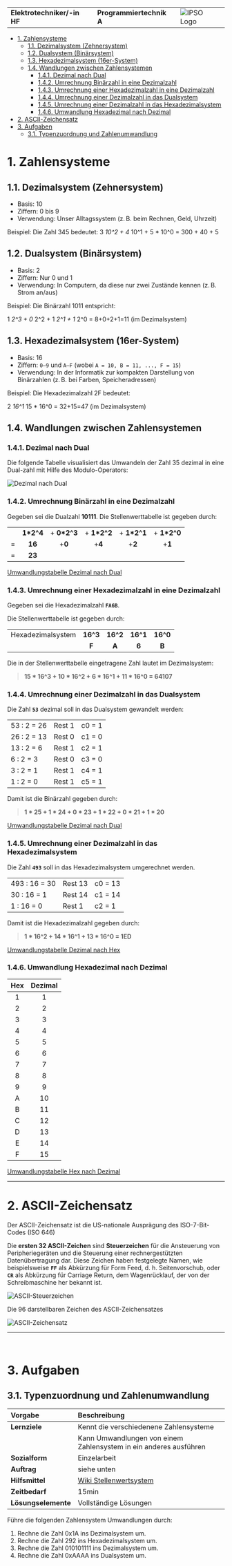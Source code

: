 |                             |                          |                                        |
| --------------------------- | ------------------------ | -------------------------------------- |
| **Elektrotechniker/-in HF** | **Programmiertechnik A** | ![IPSO Logo](./x_gitres/ipso_logo.png) |

- [1. Zahlensysteme](#1-zahlensysteme)
  - [1.1. Dezimalsystem (Zehnersystem)](#11-dezimalsystem-zehnersystem)
  - [1.2. Dualsystem (Binärsystem)](#12-dualsystem-binärsystem)
  - [1.3. Hexadezimalsystem (16er-System)](#13-hexadezimalsystem-16er-system)
  - [1.4. Wandlungen zwischen Zahlensystemen](#14-wandlungen-zwischen-zahlensystemen)
    - [1.4.1. Dezimal nach Dual](#141-dezimal-nach-dual)
    - [1.4.2. Umrechnung Binärzahl in eine Dezimalzahl](#142-umrechnung-binärzahl-in-eine-dezimalzahl)
    - [1.4.3. Umrechnung einer Hexadezimalzahl in eine Dezimalzahl](#143-umrechnung-einer-hexadezimalzahl-in-eine-dezimalzahl)
    - [1.4.4. Umrechnung einer Dezimalzahl in das Dualsystem](#144-umrechnung-einer-dezimalzahl-in-das-dualsystem)
    - [1.4.5. Umrechnung einer Dezimalzahl in das Hexadezimalsystem](#145-umrechnung-einer-dezimalzahl-in-das-hexadezimalsystem)
    - [1.4.6. Umwandlung Hexadezimal nach Dezimal](#146-umwandlung-hexadezimal-nach-dezimal)
- [2. ASCII-Zeichensatz](#2-ascii-zeichensatz)
- [3. Aufgaben](#3-aufgaben)
  - [3.1. Typenzuordnung und Zahlenumwandlung](#31-typenzuordnung-und-zahlenumwandlung)

# 1. Zahlensysteme

## 1.1. Dezimalsystem (Zehnersystem)

- Basis: 10
- Ziffern: 0 bis 9
- Verwendung: Unser Alltagssystem (z. B. beim Rechnen, Geld, Uhrzeit)

Beispiel: Die Zahl 345 bedeutet:
3 *10^2 + 4* 10^1 + 5 * 10^0 = 300 + 40 + 5

## 1.2. Dualsystem (Binärsystem)

- Basis: 2
- Ziffern: Nur 0 und 1
- Verwendung: In Computern, da diese nur zwei Zustände kennen (z. B. Strom an/aus)

Beispiel: Die Binärzahl 1011 entspricht:

1 *2^3 + 0* 2^2 + 1 *2^1 + 1* 2^0 = 8+0+2+1=11 (im Dezimalsystem)

## 1.3. Hexadezimalsystem (16er-System)

- Basis: 16
- Ziffern: `0–9` und `A–F` (wobei `A = 10, B = 11, ..., F = 15`)
- Verwendung: In der Informatik zur kompakten Darstellung von Binärzahlen (z. B. bei Farben, Speicheradressen)

Beispiel: Die Hexadezimalzahl 2F bedeutet:

2 *16^1* 15 * 16^0 = 32+15=47 (im Dezimalsystem)

## 1.4. Wandlungen zwischen Zahlensystemen

### 1.4.1. Dezimal nach Dual

Die folgende Tabelle visualisiert das Umwandeln der Zahl 35 dezimal in eine Dual-zahl mit Hilfe des Modulo-Operators:

![Dezimal nach Dual](./x_gitres/zahlensystem-dezimal-dual.png)

### 1.4.2. Umrechnung Binärzahl in eine Dezimalzahl

Gegeben sei die Dualzahl **10111**.
Die Stellenwerttabelle ist gegeben durch:

|       |           |             |             |             |             |
| :---: | :-------: | :---------: | :---------: | :---------: | :---------: |
|       | **1*2^4** | + **0*2^3** | + **1*2^2** | + **1*2^1** | + **1*2^0** |
|   =   |  **16**   |   +**0**    |   +**4**    |   +**2**    |   +**1**    |
|   =   |  **23**   |             |             |             |             |

[Umwandlungstabelle Dezimal nach Dual](./x_gitres/zahlensystem-dual-dezimal-tabelle.png)

### 1.4.3. Umrechnung einer Hexadezimalzahl in eine Dezimalzahl

Gegeben sei die Hexadezimalzahl **`FA6B`**.

Die Stellenwerttabelle ist gegeben durch:

|                   |          |          |          |          |
| ----------------- | :------: | :------: | :------: | :------: |
| Hexadezimalsystem | **16^3** | **16^2** | **16^1** | **16^0** |
|                   |  **F**   |  **A**   |  **6**   |  **B**   |

Die in der Stellenwerttabelle eingetragene Zahl lautet im Dezimalsystem:
>**15 * 16^3 + 10 * 16^2 + 6 * 16^1 + 11 * 16^0 = 64107**

### 1.4.4. Umrechnung einer Dezimalzahl in das Dualsystem

Die Zahl **`53`** dezimal soll in das Dualsystem gewandelt werden:

|             |        |        |
| ----------- | ------ | ------ |
| 53 : 2 = 26 | Rest 1 | c0 = 1 |
| 26 : 2 = 13 | Rest 0 | c1 = 0 |
| 13 : 2 = 6  | Rest 1 | c2 = 1 |
| 6 : 2 = 3   | Rest 0 | c3 = 0 |
| 3 : 2 = 1   | Rest 1 | c4 = 1 |
| 1 : 2 = 0   | Rest 1 | c5 = 1 |

Damit ist die Binärzahl gegeben durch:
> **1 * 25 + 1 * 24 + 0 * 23 + 1 * 22 + 0 * 21 + 1 * 20**

[Umwandlungstabelle Dezimal nach Dual](./x_gitres/zahlensystem-dezimal-dual-tabelle.png)

### 1.4.5. Umrechnung einer Dezimalzahl in das Hexadezimalsystem

Die Zahl **`493`** soll in das Hexadezimalsystem umgerechnet werden.

|               |         |         |
| ------------- | ------- | ------- |
| 493 : 16 = 30 | Rest 13 | c0 = 13 |
| 30 : 16 = 1   | Rest 14 | c1 = 14 |
| 1 : 16 = 0    | Rest 1  | c2 = 1  |

Damit ist die Hexadezimalzahl gegeben durch:
> **1 * 16^2 + 14 * 16^1 + 13 * 16^0 = 1ED**

[Umwandlungstabelle Dezimal nach Hex](./x_gitres/zahlensystem-dezimal-hex-tabelle.png)

### 1.4.6. Umwandlung Hexadezimal nach Dezimal

| **Hex** | **Dezimal** |
| :-----: | :---------: |
|    1    |      1      |
|    2    |      2      |
|    3    |      3      |
|    4    |      4      |
|    5    |      5      |
|    6    |      6      |
|    7    |      7      |
|    8    |      8      |
|    9    |      9      |
|    A    |     10      |
|    B    |     11      |
|    C    |     12      |
|    D    |     13      |
|    E    |     14      |
|    F    |     15      |

[Umwandlungstabelle Hex nach Dezimal](./x_gitres/zahlensystem-hex-dezimal-tabelle.png)

---

# 2. ASCII-Zeichensatz

Der ASCII-Zeichensatz ist die US-nationale Ausprägung des ISO-7-Bit-Codes (ISO 646)

Die **ersten 32 ASCII-Zeichen** sind **Steuerzeichen** für die Ansteuerung von Peripheriegeräten und die Steuerung einer rechnergestützten Datenübertragung dar.
Diese Zeichen haben festgelegte Namen, wie beispielsweise **`FF`** als Abkürzung für Form Feed, d. h. Seitenvorschub, oder **`CR`** als Abkürzung für Carriage Return, dem Wagenrücklauf, der von der Schreibmaschine her bekannt ist.

![ASCII-Steuerzeichen](./x_gitres/zahlensystem-ascii-controls.png)

Die 96 darstellbaren Zeichen des ASCII-Zeichensatzes

![ASCII-Zeichensatz](./x_gitres/zahlensystem-ascii-tabelle.png)

---

</br>

# 3. Aufgaben

## 3.1. Typenzuordnung und Zahlenumwandlung

| **Vorgabe**         | **Beschreibung**                                                          |
| :------------------ | :------------------------------------------------------------------------ |
| **Lernziele**       | Kennt die verschiedenene Zahlensysteme                                    |
|                     | Kann Umwandlungen von einem Zahlensystem in ein anderes ausführen         |
| **Sozialform**      | Einzelarbeit                                                              |
| **Auftrag**         | siehe unten                                                               |
| **Hilfsmittel**     | [Wiki Stellenwertsystem](https://de.wikipedia.org/wiki/Stellenwertsystem) |
| **Zeitbedarf**      | 15min                                                                     |
| **Lösungselemente** | Vollständige Lösungen                                                     |

Führe die folgenden Zahlensystem Umwandlungen durch:

1. Rechne die Zahl 0x1A ins Dezimalsystem um.
2. Rechne die Zahl 292 ins Hexadezimalsystem um.
3. Rechne die Zahl 010101111 ins Dezimalsystem um.
4. Rechne die Zahl 0xAAAA ins Dualsystem um.
